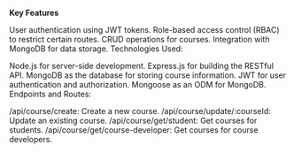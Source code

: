 **Key Features**

User authentication using JWT tokens.
Role-based access control (RBAC) to restrict certain routes.
CRUD operations for courses.
Integration with MongoDB for data storage.
Technologies Used:

Node.js for server-side development.
Express.js for building the RESTful API.
MongoDB as the database for storing course information.
JWT for user authentication and authorization.
Mongoose as an ODM for MongoDB.
Endpoints and Routes:

/api/course/create: Create a new course.
/api/course/update/:courseId: Update an existing course.
/api/course/get/student: Get courses for students.
/api/course/get/course-developer: Get courses for course developers.
